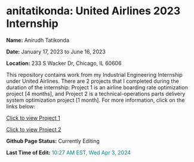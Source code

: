 # anitatikonda: United Airlines 2023 Internship

**Name:** Anirudh Tatikonda

**Date:** January 17, 2023 to June 16, 2023

**Location:** 233 S Wacker Dr, Chicago, IL 60606

This repository contains work from my Industrial Engineering Internship under United Airlines. There are 2 projects that I completed during the duration of the internship: Project 1 is an airline boarding rate optimization project \[4 months\], and Project 2 is a technical-operations parts delivery system optimization project \[1 month\]. For more information, click on the links below:

[Click to view Project 1](https://github.com/anitatikonda/pages/ltang82/CS4641_Team47/Proposal)

[Click to view Project 2](https://github.gatech.edu/pages/ltang82/CS4641_Team47/Midterm)

**Github Page Status:** Currently Editing

**Last Time of Edit:** <span style="color:teal"> 10:27 AM EST, Wed Apr 3, 2024 </span>
